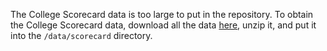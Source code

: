 The College Scorecard data is too large to put in the repository. To obtain the College Scorecard data, download all the data [here](https://collegescorecard.ed.gov/data/), unzip it, and put it into the `/data/scorecard` directory.
